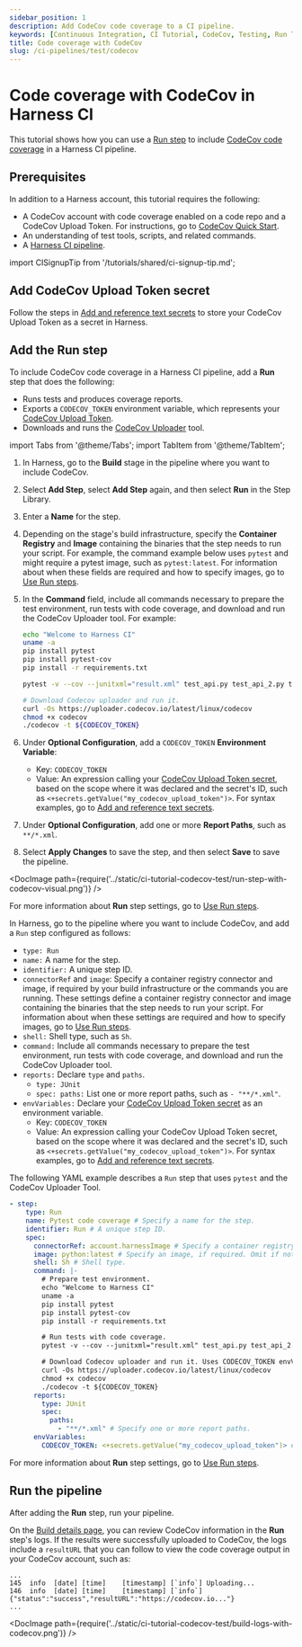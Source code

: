 ```yaml
---
sidebar_position: 1
description: Add CodeCov code coverage to a CI pipeline.
keywords: [Continuous Integration, CI Tutorial, CodeCov, Testing, Run Tests]
title: Code coverage with CodeCov
slug: /ci-pipelines/test/codecov
---
```


# Code coverage with CodeCov in Harness CI

<CTABanner
  buttonText="Learn More"
  title="Continue your learning journey."
  tagline="Take a Continuous Integration Certification today!"
  link="/certifications/continuous-integration"
  closable={true}
  target="_self"
/>

This tutorial shows how you can use a [Run step](/docs/continuous-integration/use-ci/run-step-settings) to include [CodeCov code coverage](https://docs.codecov.com/docs/about-code-coverage#top-5-codecov-features) in a Harness CI pipeline.

## Prerequisites

In addition to a Harness account, this tutorial requires the following:

- A CodeCov account with code coverage enabled on a code repo and a CodeCov Upload Token. For instructions, go to [CodeCov Quick Start](https://docs.codecov.com/docs/quick-start).
- An understanding of test tools, scripts, and related commands.
- A [Harness CI pipeline](/docs/continuous-integration/use-ci/prep-ci-pipeline-components).

import CISignupTip from '/tutorials/shared/ci-signup-tip.md';

<CISignupTip />

## Add CodeCov Upload Token secret

Follow the steps in [Add and reference text secrets](/docs/platform/secrets/add-use-text-secrets) to store your CodeCov Upload Token as a secret in Harness.

## Add the Run step

To include CodeCov code coverage in a Harness CI pipeline, add a **Run** step that does the following:

- Runs tests and produces coverage reports.
- Exports a `CODECOV_TOKEN` environment variable, which represents your [CodeCov Upload Token](https://docs.codecov.com/docs/codecov-uploader#upload-token).
- Downloads and runs the [CodeCov Uploader](https://docs.codecov.com/docs/codecov-uploader) tool.

import Tabs from '@theme/Tabs';
import TabItem from '@theme/TabItem';

<Tabs>
  <TabItem value="Visual" label="Visual" default>

1. In Harness, go to the **Build** stage in the pipeline where you want to include CodeCov.
2. Select **Add Step**, select **Add Step** again, and then select **Run** in the Step Library.
3. Enter a **Name** for the step.
4. Depending on the stage's build infrastructure, specify the **Container Registry** and **Image** containing the binaries that the step needs to run your script. For example, the command example below uses `pytest` and might require a pytest image, such as `pytest:latest`. For information about when these fields are required and how to specify images, go to [Use Run steps](/docs/continuous-integration/use-ci/run-step-settings).
5. In the **Command** field, include all commands necessary to prepare the test environment, run tests with code coverage, and download and run the CodeCov Uploader tool. For example:

   ```sh
   echo "Welcome to Harness CI"
   uname -a
   pip install pytest
   pip install pytest-cov
   pip install -r requirements.txt

   pytest -v --cov --junitxml="result.xml" test_api.py test_api_2.py test_api_3.py

   # Download Codecov uploader and run it.
   curl -Os https://uploader.codecov.io/latest/linux/codecov
   chmod +x codecov
   ./codecov -t ${CODECOV_TOKEN}
   ```

6. Under **Optional Configuration**, add a `CODECOV_TOKEN` **Environment Variable**:

   - Key: `CODECOV_TOKEN`
   - Value: An expression calling your [CodeCov Upload Token secret](#add-codecov-upload-token-secret), based on the scope where it was declared and the secret's ID, such as `<+secrets.getValue("my_codecov_upload_token")>`. For syntax examples, go to [Add and reference text secrets](/docs/platform/secrets/add-use-text-secrets).

7. Under **Optional Configuration**, add one or more **Report Paths**, such as `**/*.xml`.
8. Select **Apply Changes** to save the step, and then select **Save** to save the pipeline.

<!-- ![](../static/ci-tutorial-codecov-test/run-step-with-codecov-visual.png) -->

<DocImage path={require('../static/ci-tutorial-codecov-test/run-step-with-codecov-visual.png')} />

For more information about **Run** step settings, go to [Use Run steps](/docs/continuous-integration/use-ci/run-step-settings).

</TabItem>
  <TabItem value="YAML" label="YAML">

In Harness, go to the pipeline where you want to include CodeCov, and add a `Run` step configured as follows:

- `type: Run`
- `name:` A name for the step.
- `identifier:` A unique step ID.
- `connectorRef` and `image`: Specify a container registry connector and image, if required by your build infrastructure or the commands you are running. These settings define a container registry connector and image containing the binaries that the step needs to run your script. For information about when these settings are required and how to specify images, go to [Use Run steps](/docs/continuous-integration/use-ci/run-step-settings).
- `shell:` Shell type, such as `Sh`.
- `command:` Include all commands necessary to prepare the test environment, run tests with code coverage, and download and run the CodeCov Uploader tool.
- `reports:` Declare `type` and `paths`.
  - `type: JUnit`
  - `spec: paths:` List one or more report paths, such as `- "**/*.xml"`.
- `envVariables:` Declare your [CodeCov Upload Token secret](#add-codecov-upload-token-secret) as an environment variable.
  - Key: `CODECOV_TOKEN`
  - Value: An expression calling your CodeCov Upload Token secret, based on the scope where it was declared and the secret's ID, such as `<+secrets.getValue("my_codecov_upload_token")>`. For syntax examples, go to [Add and reference text secrets](/docs/platform/secrets/add-use-text-secrets).

The following YAML example describes a `Run` step that uses `pytest` and the CodeCov Uploader Tool.

```yaml
- step:
    type: Run
    name: Pytest code coverage # Specify a name for the step.
    identifier: Run # A unique step ID.
    spec:
      connectorRef: account.harnessImage # Specify a container registry connector, if required. Omit if not required.
      image: python:latest # Specify an image, if required. Omit if not required.
      shell: Sh # Shell type.
      command: |-
        # Prepare test environment.
        echo "Welcome to Harness CI"
        uname -a
        pip install pytest
        pip install pytest-cov
        pip install -r requirements.txt

        # Run tests with code coverage.
        pytest -v --cov --junitxml="result.xml" test_api.py test_api_2.py test_api_3.py

        # Download Codecov uploader and run it. Uses CODECOV_TOKEN envVariable.
        curl -Os https://uploader.codecov.io/latest/linux/codecov
        chmod +x codecov
        ./codecov -t ${CODECOV_TOKEN}
      reports:
        type: JUnit
        spec:
          paths:
            - "**/*.xml" # Specify one or more report paths.
      envVariables:
        CODECOV_TOKEN: <+secrets.getValue("my_codecov_upload_token")> # CodeCov Upload Token secret as an environment variable.
```

For more information about **Run** step settings, go to [Use Run steps](/docs/continuous-integration/use-ci/run-step-settings).

</TabItem>
</Tabs>

## Run the pipeline

After adding the **Run** step, run your pipeline.

On the [Build details page](/docs/continuous-integration/use-ci/viewing-builds), you can review CodeCov information in the **Run** step's logs. If the results were successfully uploaded to CodeCov, the logs include a `resultURL` that you can follow to view the code coverage output in your CodeCov account, such as:

```
...
145  info  [date] [time]    [timestamp] [`info`] Uploading...
146  info  [date] [time]    [timestamp] [`info`] {"status":"success","resultURL":"https://codecov.io..."}
...
```

<!-- ![](../static/ci-tutorial-codecov-test/build-logs-with-codecov.png) -->

<DocImage path={require('../static/ci-tutorial-codecov-test/build-logs-with-codecov.png')} />
